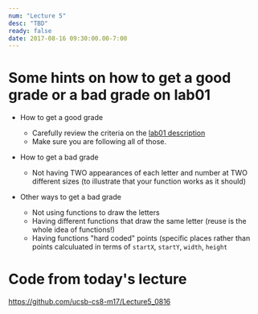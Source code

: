 ```yaml
---
num: "Lecture 5"
desc: "TBD"
ready: false
date: 2017-08-16 09:30:00.00-7:00
---
```


# Some hints on how to get a good grade or a bad grade on lab01

* How to get a good grade

   * Carefully review the criteria on the [lab01 description](/lab/lab01/)
   * Make sure you are following all of those.

* How to get a bad grade
   * Not having TWO appearances of each letter and number at TWO different sizes (to illustrate that your function works as it should)
   
* Other ways to get a bad grade
   * Not using functions to draw the letters 
   * Having different functions that draw the same letter (reuse is the whole idea of functions!)   
   * Having functions "hard coded" points (specific places rather than points calculuated in terms of `startX`, `startY`, `width`, `height`
   

# Code from today's lecture

<https://github.com/ucsb-cs8-m17/Lecture5_0816>

